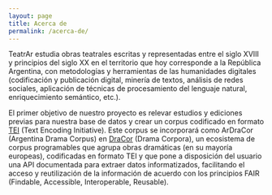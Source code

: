 ```yaml
---
layout: page
title: Acerca de
permalink: /acerca-de/
---
```


TeatrAr estudia obras teatrales escritas y representadas entre el siglo XVIII y principios del siglo XX en el territorio que hoy corresponde a la República Argentina, con metodologías y herramientas de las humanidades digitales (codificación y publicación digital, minería de textos, análisis de redes sociales, aplicación de técnicas de procesamiento del lenguaje natural, enriquecimiento semántico, etc.). 

El primer objetivo de nuestro proyecto es relevar estudios y ediciones previas para nuestra base de datos y crear un corpus codificado en formato [TEI](https://tei-c.org/) (Text Encoding Initiative). Este corpus se incorporará como ArDraCor (Argentina Drama Corpus) en [DraCor](https://dracor.org/) (Drama Corpora), un ecosistema de corpus programables que agrupa obras dramáticas (en su mayoría europeas),  codificadas en formato TEI y que pone a disposición del usuario una API documentada para extraer datos informatizados, facilitando el acceso y reutilización de la información de acuerdo con los principios FAIR (Findable, Accessible, Interoperable, Reusable).